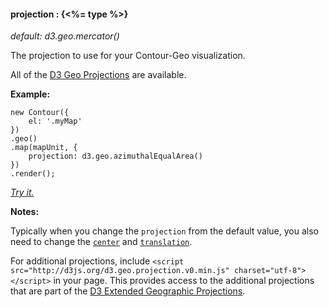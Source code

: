 #### **projection** : {<%= type %>}

*default: d3.geo.mercator()*

The projection to use for your Contour-Geo visualization.

All of the [D3 Geo Projections](http://github.com/mbostock/d3/wiki/Geo-Projections) are available.

**Example:**

	new Contour({
		el: '.myMap'
	})
    .geo()
	.map(mapUnit, {
		projection: d3.geo.azimuthalEqualArea()
	})
	.render();

*[Try it.](<%= jsFiddleLink %>)*

**Notes:**

Typically when you change the `projection` from the default value, you also need to change the [`center`](#geo_config/config.map.center) and [`translation`](#geo_config/config.map.translation).

For additional projections, include `<script src="http://d3js.org/d3.geo.projection.v0.min.js" charset="utf-8"></script>` in your page. This provides access to the additional projections that are part of the [D3 Extended Geographic Projections](http://github.com/d3/d3-geo-projection).
